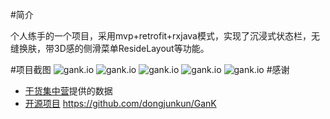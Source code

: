 #简介

个人练手的一个项目，采用mvp+retrofit+rxjava模式，实现了沉浸式状态栏，无缝换肤，带3D感的侧滑菜单ResideLayout等功能。

#项目截图
![gank.io](https://github.com/18389378226/gank/blob/master/screenshot/Screenshot_2016-12-06-10-24-07-126_com.chensen.ga.png)
![gank.io](https://github.com/18389378226/gank/blob/master/screenshot/Screenshot_2016-12-06-10-42-09-971_com.chensen.ga.png)
![gank.io](https://github.com/18389378226/gank/blob/master/screenshot/Screenshot_2016-12-06-10-24-21-536_com.chensen.ga.png)
![gank.io](https://github.com/18389378226/gank/blob/master/screenshot/Screenshot_2016-12-06-10-24-38-267_com.chensen.ga.png)
![gank.io](https://github.com/18389378226/gank/blob/master/screenshot/Screenshot_2016-12-06-10-25-44-524_com.chensen.ga.png)
#感谢
 - [干货集中营](http://gank.io/)提供的数据
 - [开源项目](http://gank.io/)   https://github.com/dongjunkun/GanK
